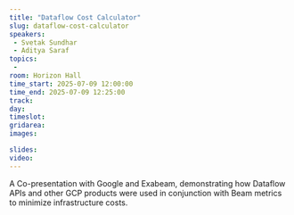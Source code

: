```yaml
---
title: "Dataflow Cost Calculator"
slug: dataflow-cost-calculator
speakers:
 - Svetak Sundhar
 - Aditya Saraf
topics:
 - 
room: Horizon Hall
time_start: 2025-07-09 12:00:00
time_end: 2025-07-09 12:25:00
track: 
day: 
timeslot: 
gridarea: 
images: 

slides:
video:
---
```


A Co-presentation with Google and Exabeam, demonstrating how Dataflow APIs and other GCP products were used in conjunction with Beam metrics to minimize infrastructure costs. 